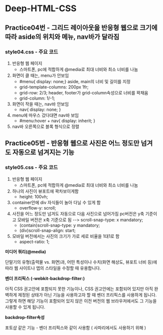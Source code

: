 # Deep-HTML-CSS

<h2>Practice04번 - 
그리드 레이아웃을 반응형 웹으로 크기에 따라 aside의 위치와 메뉴, nav바가 달라짐</h2>


<h3> style04.css - 주요 코드</h3>

1. 반응형 웹 페이지 
    - 스마트폰, pc에 적합하게 @media로 최대 너비와 최소 너비를 나눔
2. 화면이 클 때는, menu가 안보임 
    - #menu{ display: none;}
   aside, main의 너비 및 길이를 지정  
    -  grid-template-columns: 200px 1fr;
    -  grid-row: 2/3;
   header, footer가 grid-column속성으로 너비를 꽉채움
    - grid-column: 1/-1;
3. 화면이 작을 때는, nav바 안보임
    - nav{ display: none; }
4. menu에 마우스 갔다대면 nav바 보임
   - #menu:hover + nav{ display: inherit; }
5. nav바 오른쪽으로 블록 형식으로 정렬


<h2>Practice05번 - 
반응형 웹으로 사진은 어느 정도만 넘겨도 자동으로 넘겨지는 기능</h2>


<h3> style05.css - 주요 코드</h3>

1. 반응형 웹 페이지 
    - 스마트폰, pc에 적합하게 @media로 최대 너비와 최소 너비를 나눔
2. 하나의 사진이 뷰포트에 꽉차보이게함
    - height: 100vh;
3. container안에 div 자식들이 놀아 다닐 수 있게 함
    - overflow-y: scroll;
4. 사진을 어느 정도만 넘겨도 자동으로 다음 사진으로 넘어가짐
    pc버전은 y축 기준이고 모바일 버전은 x축 기준으로 됨 --> scroll-snap-type: x mandatory;
    - (contain)scroll-snap-type: y mandatory;
    - (div)scroll-snap-align: start;
5. 모바일 버전에서는 사진의 크기가 가로 세로 비율을 1대1로 함 
    - aspect-ratio: 1;
    


<b>미디어 쿼리(@media)</b>

단말기의 유형(출력물 vs. 화면)과, 어떤 특성이나 수치(화면 해상도, 뷰포트 너비 등)에 따라 웹 사이트나 앱의 스타일을 수정할 때 유용합니다.

<b>벤더 프리픽스 (-webkit-backdrop-filter:)</b>

아직 CSS 권고안에 포함되지 못한 기능이나, CSS 권고안에는 포함되어 있지만 아직 완벽하게 제정된 상태가 아닌 기능을 사용하고자 할 때 벤더 프리픽스를 사용하게 됩니다.
그렇게 하면 해당 기능이 포함되어 있지 않은 이전 버전의 웹 브라우저에서도 그 기능을 사용할 수 있게 됩니다.

 <b>backdrop-filter속성</b>
 
 포토샵 같은 기능 - 벤더 프리픽스와 같이 사용함 ( 사파리에서도 사용하기 위해 )
 
